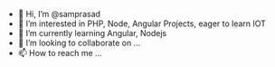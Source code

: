 - 👋 Hi, I’m @samprasad
- 👀 I’m interested in PHP, Node, Angular Projects, eager to learn IOT 
- 🌱 I’m currently learning Angular, Nodejs
- 💞️ I’m looking to collaborate on ...
- 📫 How to reach me ...

<!---
samprasad/samprasad is a ✨ special ✨ repository because its `README.md` (this file) appears on your GitHub profile.
You can click the Preview link to take a look at your changes.
--->
